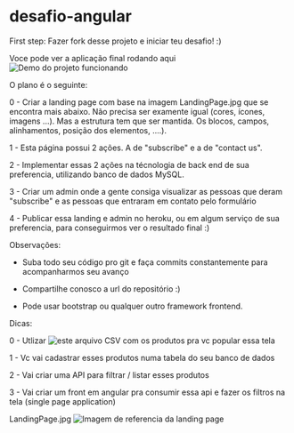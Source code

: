# desafio-angular

First step: Fazer fork desse projeto e iniciar teu desafio! :)

Voce pode ver a aplicação final rodando aqui![Demo do projeto funcionando](https://afternoon-ravine-40365.herokuapp.com/)

O plano é o seguinte:

0 - Criar a landing page com base na imagem LandingPage.jpg que se encontra mais abaixo. Não precisa ser examente igual (cores, ícones, imagens ...). Mas a estrutura tem que ser mantida. Os blocos, campos, alinhamentos, posição dos elementos, ....). 

1 - Esta página possui 2 ações. A de "subscribe" e a de "contact us". 

2 - Implementar essas 2 ações na técnologia de back end de sua preferencia, utilizando banco de dados MySQL.

3 - Criar um admin onde a gente consiga visualizar as pessoas que deram "subscribe" e as pessoas que entraram em contato pelo formulário

4 - Publicar essa landing e admin no heroku, ou em algum serviço de sua preferencia, para conseguirmos ver o resultado final :)

Observações:

- Suba todo seu código pro git e faça commits constantemente para acompanharmos seu avanço

- Compartilhe conosco a url do repositório :)

- Pode usar bootstrap ou qualquer outro framework frontend.

Dicas:

0 - Utlizar ![este arquivo CSV](https://drive.google.com/file/d/1n-HhjF3pDR7lzBu_9Ri2Gb1dy1iFRgcA/view?usp=sharing) com os produtos pra vc popular essa tela

1 - Vc vai cadastrar esses produtos numa tabela do seu banco de dados

2 - Vai criar uma API para filtrar / listar esses produtos

3 - Vai criar um front em angular pra consumir essa api e fazer os filtros na tela (single page application)


LandingPage.jpg
![Imagem de referencia da landing page](https://i.imgur.com/q3buhL4.jpg)


